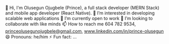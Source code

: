  👋 Hi, I'm Olusegun Ojugbele (Prince), a full stack developer (MERN Stack) and mobile app developer (React Native).
 👀 I’m interested in developing scalable web applications
 🌱 I’m currently open to work
 💞️ I’m looking to collaborate with like minds
 📫 How to reach me 604 782 9534, princeolusegunojugbele@gmail.com, www.linkedin.com/in/prince-olusegun
 😄 Pronouns: he/him
 ⚡ Fun fact: ...

<!---
PrinceOlu/PrinceOlu is a ✨ special ✨ repository because its `README.md` (this file) appears on your GitHub profile.
You can click the Preview link to take a look at your changes.
--->

